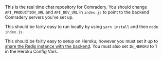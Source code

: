 This is the real time chat repository for Comradery. You should change `API_PRODUCTION_URL` and `API_DEV_URL` in `index.js` to point to the backend Comradery servers you've set up.

This should be fairly easy to run locally by using `yarn install` and then `node index.js`.

This should be fairly easy to setup on Heroku, however you must set it up to [share the Redis instance with the backend](https://devcenter.heroku.com/articles/heroku-redis#:~:text=You%20can%20share%20one%20Heroku%20Redis%20between%20multiple%20applications.&text=If%20you%20already%20have%20an,with%20the%20config%20var%20REDIS_URL%20.). You must also set `IN_HEROKU` to 1 in the Heroku Config Vars.
